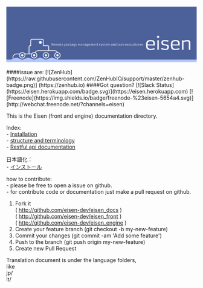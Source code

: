 <p align="center">
  <img src="images/eisen-readme-header.png" alt="Eisen">
</p>
####issue are: [![ZenHub] (https://raw.githubusercontent.com/ZenHubIO/support/master/zenhub-badge.png)] (https://zenhub.io)  
####Got question? [![Slack Status](https://eisen.herokuapp.com/badge.svg)](https://eisen.herokuapp.com) [![Freenode](https://img.shields.io/badge/freenode-%23eisen-5654a4.svg)](http://webchat.freenode.net/?channels=eisen)  
    
This is the Eisen (front and engine) documentation directory.

Index:  
    - [Installation](installation.md)  
    - [structure and terminology](structure.md)  
    - [Restful api documentation](api.md)  

日本語化：  
    - [インストール](/jp/installation.md) 

how to contribute:  
    - please be free to open a issue on github.  
    - for contribute code or documentation just make a pull request on github.

  1. Fork it   
      ( http://github.com/eisen-dev/eisen_docs )  
      ( http://github.com/eisen-dev/eisen_front )  
      ( http://github.com/eisen-dev/eisen_engine )  
  2. Create your feature branch (git checkout -b my-new-feature)
  3. Commit your changes (git commit -am 'Add some feature')
  4. Push to the branch (git push origin my-new-feature)
  5. Create new Pull Request
  
Translation document is under the language folders,  
like  
jp/  
it/  
